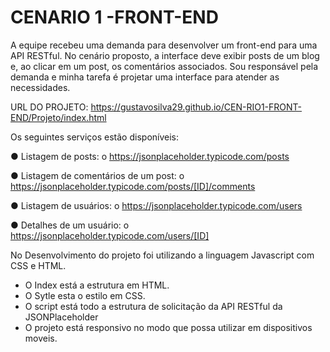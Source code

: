 # CENARIO 1 -FRONT-END
A equipe recebeu uma demanda para desenvolver um front-end para uma API RESTful. No cenário proposto, a interface deve exibir posts de um blog e, ao clicar em um post, os comentários associados.
Sou responsável pela demanda e minha tarefa é projetar uma interface para atender as
necessidades.

URL DO PROJETO: https://gustavosilva29.github.io/CEN-RIO1-FRONT-END/Projeto/index.html

Os seguintes serviços estão disponíveis:

● Listagem de posts:
o https://jsonplaceholder.typicode.com/posts

● Listagem de comentários de um post:
o https://jsonplaceholder.typicode.com/posts/[ID]/comments

● Listagem de usuários:
o https://jsonplaceholder.typicode.com/users

● Detalhes de um usuário:
o https://jsonplaceholder.typicode.com/users/[ID]

No Desenvolvimento do projeto foi utilizando a linguagem Javascript com CSS e HTML.
- O Index está a estrutura em HTML.
- O Sytle esta o estilo em CSS.
- O script está todo a estrutura de solicitação da API RESTful da JSONPlaceholder
- O projeto está responsivo no modo que possa utilizar em dispositivos moveis.
